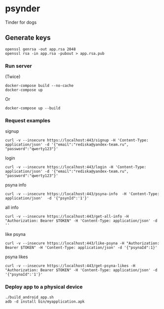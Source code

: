 # psynder
Tinder for dogs


## Generate keys
```
openssl genrsa -out app.rsa 2048
openssl rsa -in app.rsa -pubout > app.rsa.pub
```

### Run server

(Twice)
```
docker-compose build --no-cache
docker-compose up
```

Or
```
docker-compose up --build
```

### Request examples
signup
```
curl -v --insecure https://localhost:443/signup -H 'Content-Type: application/json' -d '{"email":"rediska@yandex-team.ru", "password":"qwerty123"}'
```
login
```
curl -v --insecure https://localhost:443/login -H 'Content-Type: application/json' -d '{"email":"rediska@yandex-team.ru", "password":"qwerty123"}'
```
psyna info
```
curl -v --insecure https://localhost:443/psyna-info  -H 'Content-Type: application/json'  -d '{"psynId":'1'}'

```

all info
```
curl -v --insecure https://localhost:443/get-all-info -H "Authorization: Bearer $TOKEN" -H 'Content-Type: application/json' -d ''

```


like psyna
```
curl -v --insecure https://localhost:443/like-psyna -H "Authorization: Bearer $TOKEN" -H 'Content-Type: application/json' -d '{"psynaId":1}'

```

psyna likes
```
curl -v --insecure https://localhost:443/get-psyna-likes -H "Authorization: Bearer $TOKEN" -H 'Content-Type: application/json' -d '{"psynaId":'1'}'

```

### Deploy app to a physical device
```
./build_android_app.sh
adb -d install bin/myapplication.apk
```
